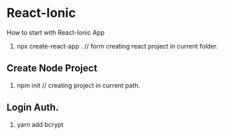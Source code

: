 # React-Ionic
 How to start with React-Ionic App
 1. npx create-react-app . // form creating react project in current folder.
## Create Node Project
 1. npm init  // creating project in current path.
## Login Auth.
 1. yarn add bcrypt      